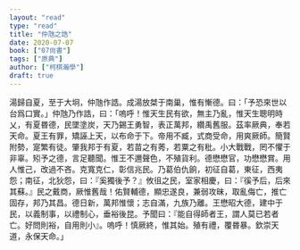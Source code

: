 ```yaml
---
layout: "read"
type: "read"
title: "仲虺之誥"
date: 2020-07-07
book: ["07尙書"]
tags: ["原典"]
author: ["柯棋瀚學"]
draft: true
---
```


湯歸自夏，至于大坰，仲虺作誥。成湯放桀于南巢，惟有慚德。曰：「予恐來世以台爲口實。」仲虺乃作誥，曰：「嗚呼！惟天生民有欲，無主乃亂，惟天生聰明時乂，有夏昬德，民墜塗炭，天乃錫王勇智，表正萬邦，纘禹舊服。茲率厥典，奉若天命。夏王有罪，矯誣上天，以布命于下。帝用不臧，式商受命，用爽厥師。簡賢附勢，寔繁有徒。肇我邦于有夏，若苗之有莠，若粟之有秕。小大戰戰，罔不懼于非辜。矧予之德，言足聽聞。惟王不邇聲色，不殖貨利。德懋懋官，功懋懋賞。用人惟己，改過不吝。克寬克仁，彰信兆民。乃葛伯仇餉，初征自葛，東征，西夷怨；南征，北狄怨，曰：『奚獨後予？』攸徂之民，室家相慶，曰：『徯予后，后來其蘇。』民之戴商，厥惟舊哉！佑賢輔德，顯忠遂良，兼弱攻昧，取亂侮亡，推亡固存，邦乃其昌。德日新，萬邦惟懷；志自滿，九族乃離。王懋昭大德，建中于民，以義制事，以禮制心，垂裕後昆。予聞曰：『能自得師者王，謂人莫已若者亡。好問則裕，自用則小』。嗚呼！慎厥終，惟其始。殖有禮，覆昬暴。欽崇天道，永保天命。」
